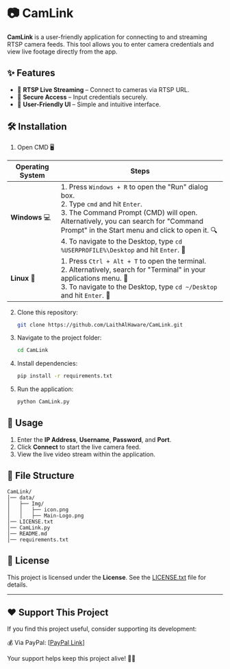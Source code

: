 # 📷 CamLink

**CamLink** is a user-friendly application for connecting to and streaming RTSP camera feeds. This tool allows you to enter camera credentials and view live footage directly from the app.

## ✨ Features

- 📡 **RTSP Live Streaming** – Connect to cameras via RTSP URL.
- 🔑 **Secure Access** – Input credentials securely.
- 🎨 **User-Friendly UI** – Simple and intuitive interface.

## 🛠 Installation

1. Open CMD 🖥️


| **Operating System** | **Steps**                                                                                                                   |
|----------------------|-----------------------------------------------------------------------------------------------------------------------------|
| **Windows** 💻        | 1. Press `Windows + R` to open the "Run" dialog box. <br> 2. Type `cmd` and hit `Enter`. <br> 3. The Command Prompt (CMD) will open. <br> Alternatively, you can search for "Command Prompt" in the Start menu and click to open it. 🔍 <br> 4. To navigate to the Desktop, type `cd %USERPROFILE%\Desktop` and hit `Enter`. 📂        |
| **Linux** 🐧          | 1. Press `Ctrl + Alt + T` to open the terminal. <br> 2. Alternatively, search for "Terminal" in your applications menu. 💨 <br> 3. To navigate to the Desktop, type `cd ~/Desktop` and hit `Enter`. 📂        |


2. Clone this repository:
   ```sh
   git clone https://github.com/LaithAlHaware/CamLink.git
   ```
3. Navigate to the project folder:
   ```sh
   cd CamLink
   ```
4. Install dependencies:
   ```sh
   pip install -r requirements.txt
   ```
5. Run the application:
   ```sh
   python CamLink.py
   ```

## 📸 Usage

1. Enter the **IP Address**, **Username**, **Password**, and **Port**.
2. Click **Connect** to start the live camera feed.
3. View the live video stream within the application.

## 📂 File Structure
```
CamLink/
│── data/
│   ├── Img/
│   │   ├── icon.png
│   │   ├── Main-Logo.png
│── LICENSE.txt
│── CamLink.py
│── README.md
│── requirements.txt
```

## 📜 License
This project is licensed under the **License**. See the [LICENSE.txt](LICENSE.txt) file for details.


---
## ❤️ Support This Project
If you find this project useful, consider supporting its development:

💰 Via PayPal: [[PayPal Link](https://www.paypal.com/ncp/payment/KC9EETJDVZQHG)]

Your support helps keep this project alive! 🚀🔥
